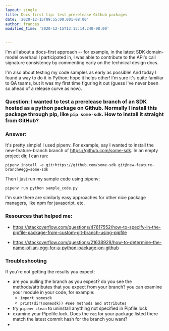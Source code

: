 ```yaml
---
layout: single
title: Docs-first tip: test prerelease Github packages
date: '2020-12-15T09:55:00.001-08:00'
author: frances
modified_time: '2020-12-15T13:13:14.240-08:00'


---
```


I'm all about a docs-first approach -- for example, in the latest SDK domain-model overhaul I participated in, I was able to contribute to the API's call signature consistency  by commenting early on the technical design docs.

I'm also about testing my code samples as early as possible! And today I found a way to do it in Python; hope it helps other! I'm sure it's quite familiar to QA teams, but it was my first time figuring it out (guess I've never been so ahead of a release curve as now).

### Question: I wanted to test a prerelease branch of an SDK hosted as a python package on Github. Normally I install this package through pip, like `pip some-sdk`. How to install it straight from GitHub?

### Answer:

It's pretty simple! I used pipenv. For example, say I wanted to install the new-feature-branch branch of https://github.com/some-sdk. In an empty project dir, I can run:


`pipenv install -e git+https://github.com/some-sdk.git@new-feature-branch#egg=some-sdk`

Then I just run my sample code using pipenv:

`pipenv run python sample_code.py`

I'm sure there are similarly easy approaches for other nice package managers, like npm for javascript, etc.

### Resources that helped me:

- https://stackoverflow.com/questions/47617552/how-to-specify-in-the-pipfile-package-from-custom-git-branch-using-pipfile

- https://stackoverflow.com/questions/21638929/how-to-determine-the-name-of-an-egg-for-a-python-package-on-github

### Troubleshooting

If you're not getting the results you expect:
- are you pulling the branch as you expect? do you see the methods/attributes that you expect from your branch? you can examine your module in your code, for example: 
  - `import somesdk `
  - `print(dir(somesdk)) #see methods and attributes`
- try `pipenv clean` to uninstall anything not specified in Pipfile.lock
- examine your Pipefile.lock. Does the `req` for your package listed there match the latest commit hash for the branch you want?
- 
